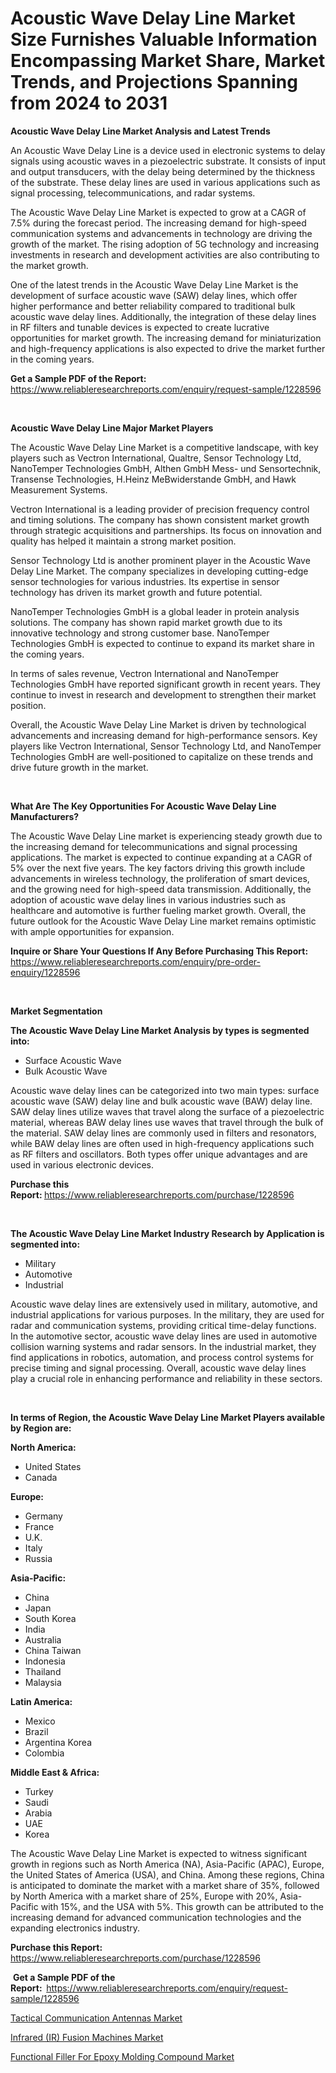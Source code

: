 <p><h1>Acoustic Wave Delay Line Market Size Furnishes Valuable Information Encompassing Market Share, Market Trends, and Projections Spanning from 2024 to 2031</h1></p><p><strong>Acoustic Wave Delay Line Market Analysis and Latest Trends</strong></p>
<p><p>An Acoustic Wave Delay Line is a device used in electronic systems to delay signals using acoustic waves in a piezoelectric substrate. It consists of input and output transducers, with the delay being determined by the thickness of the substrate. These delay lines are used in various applications such as signal processing, telecommunications, and radar systems.</p><p>The Acoustic Wave Delay Line Market is expected to grow at a CAGR of 7.5% during the forecast period. The increasing demand for high-speed communication systems and advancements in technology are driving the growth of the market. The rising adoption of 5G technology and increasing investments in research and development activities are also contributing to the market growth.</p><p>One of the latest trends in the Acoustic Wave Delay Line Market is the development of surface acoustic wave (SAW) delay lines, which offer higher performance and better reliability compared to traditional bulk acoustic wave delay lines. Additionally, the integration of these delay lines in RF filters and tunable devices is expected to create lucrative opportunities for market growth. The increasing demand for miniaturization and high-frequency applications is also expected to drive the market further in the coming years.</p></p>
<p><strong>Get a Sample PDF of the Report:&nbsp;</strong> <a href="https://www.reliableresearchreports.com/enquiry/request-sample/1228596">https://www.reliableresearchreports.com/enquiry/request-sample/1228596</a></p>
<p>&nbsp;</p>
<p><strong>Acoustic Wave Delay Line Major Market Players</strong></p>
<p><p>The Acoustic Wave Delay Line Market is a competitive landscape, with key players such as Vectron International, Qualtre, Sensor Technology Ltd, NanoTemper Technologies GmbH, Althen GmbH Mess- und Sensortechnik, Transense Technologies, H.Heinz MeBwiderstande GmbH, and Hawk Measurement Systems.</p><p>Vectron International is a leading provider of precision frequency control and timing solutions. The company has shown consistent market growth through strategic acquisitions and partnerships. Its focus on innovation and quality has helped it maintain a strong market position.</p><p>Sensor Technology Ltd is another prominent player in the Acoustic Wave Delay Line Market. The company specializes in developing cutting-edge sensor technologies for various industries. Its expertise in sensor technology has driven its market growth and future potential.</p><p>NanoTemper Technologies GmbH is a global leader in protein analysis solutions. The company has shown rapid market growth due to its innovative technology and strong customer base. NanoTemper Technologies GmbH is expected to continue to expand its market share in the coming years.</p><p>In terms of sales revenue, Vectron International and NanoTemper Technologies GmbH have reported significant growth in recent years. They continue to invest in research and development to strengthen their market position.</p><p>Overall, the Acoustic Wave Delay Line Market is driven by technological advancements and increasing demand for high-performance sensors. Key players like Vectron International, Sensor Technology Ltd, and NanoTemper Technologies GmbH are well-positioned to capitalize on these trends and drive future growth in the market.</p></p>
<p>&nbsp;</p>
<p><strong>What Are The Key Opportunities For Acoustic Wave Delay Line Manufacturers?</strong></p>
<p><p>The Acoustic Wave Delay Line market is experiencing steady growth due to the increasing demand for telecommunications and signal processing applications. The market is expected to continue expanding at a CAGR of 5% over the next five years. The key factors driving this growth include advancements in wireless technology, the proliferation of smart devices, and the growing need for high-speed data transmission. Additionally, the adoption of acoustic wave delay lines in various industries such as healthcare and automotive is further fueling market growth. Overall, the future outlook for the Acoustic Wave Delay Line market remains optimistic with ample opportunities for expansion.</p></p>
<p><strong>Inquire or Share Your Questions If Any Before Purchasing This Report:</strong> <a href="https://www.reliableresearchreports.com/enquiry/pre-order-enquiry/1228596">https://www.reliableresearchreports.com/enquiry/pre-order-enquiry/1228596</a></p>
<p>&nbsp;</p>
<p><strong>Market Segmentation</strong></p>
<p><strong>The Acoustic Wave Delay Line Market Analysis by types is segmented into:</strong></p>
<p><ul><li>Surface Acoustic Wave</li><li>Bulk Acoustic Wave</li></ul></p>
<p><p>Acoustic wave delay lines can be categorized into two main types: surface acoustic wave (SAW) delay line and bulk acoustic wave (BAW) delay line. SAW delay lines utilize waves that travel along the surface of a piezoelectric material, whereas BAW delay lines use waves that travel through the bulk of the material. SAW delay lines are commonly used in filters and resonators, while BAW delay lines are often used in high-frequency applications such as RF filters and oscillators. Both types offer unique advantages and are used in various electronic devices.</p></p>
<p><strong>Purchase this Report:&nbsp;</strong><a href="https://www.reliableresearchreports.com/purchase/1228596">https://www.reliableresearchreports.com/purchase/1228596</a></p>
<p>&nbsp;</p>
<p><strong>The Acoustic Wave Delay Line Market Industry Research by Application is segmented into:</strong></p>
<p><ul><li>Military</li><li>Automotive</li><li>Industrial</li></ul></p>
<p><p>Acoustic wave delay lines are extensively used in military, automotive, and industrial applications for various purposes. In the military, they are used for radar and communication systems, providing critical time-delay functions. In the automotive sector, acoustic wave delay lines are used in automotive collision warning systems and radar sensors. In the industrial market, they find applications in robotics, automation, and process control systems for precise timing and signal processing. Overall, acoustic wave delay lines play a crucial role in enhancing performance and reliability in these sectors.</p></p>
<p>&nbsp;</p>
<p><strong>In terms of Region, the Acoustic Wave Delay Line Market Players available by Region are:</strong></p>
<p>
    <p> <strong> North America: </strong>
        <ul>
            <li>United States</li>
            <li>Canada</li>
        </ul>
        </p> 
    <p> <strong> Europe: </strong>
        <ul>
            <li>Germany</li>
            <li>France</li>
            <li>U.K.</li>
            <li>Italy</li>
            <li>Russia</li>
        </ul>
        </p> 
    <p> <strong> Asia-Pacific: </strong>
        <ul>
            <li>China</li>
            <li>Japan</li>
            <li>South Korea</li>
            <li>India</li>
            <li>Australia</li>
            <li>China Taiwan</li>
            <li>Indonesia</li>
            <li>Thailand</li>
            <li>Malaysia</li>
        </ul>
        </p> 
    <p> <strong> Latin America: </strong>
        <ul>
            <li>Mexico</li>
            <li>Brazil</li>
            <li>Argentina Korea</li>
            <li>Colombia</li>
        </ul>
        </p> 
    <p> <strong> Middle East & Africa: </strong>
        <ul>
            <li>Turkey</li>
            <li>Saudi</li>
            <li>Arabia</li>
            <li>UAE</li>
            <li>Korea</li>
        </ul>
    </p>
    </p>
<p><p>The Acoustic Wave Delay Line Market is expected to witness significant growth in regions such as North America (NA), Asia-Pacific (APAC), Europe, the United States of America (USA), and China. Among these regions, China is anticipated to dominate the market with a market share of 35%, followed by North America with a market share of 25%, Europe with 20%, Asia-Pacific with 15%, and the USA with 5%. This growth can be attributed to the increasing demand for advanced communication technologies and the expanding electronics industry.</p></p>
<p><strong>Purchase this Report: </strong><a href="https://www.reliableresearchreports.com/purchase/1228596">https://www.reliableresearchreports.com/purchase/1228596</a></p>
<p>&nbsp;<strong>Get a Sample PDF of the Report:&nbsp;&nbsp;</strong><a href="https://www.reliableresearchreports.com/enquiry/request-sample/1228596">https://www.reliableresearchreports.com/enquiry/request-sample/1228596</a></p>
<p><strong></strong></p>
<p><p><a href="https://www.linkedin.com/pulse/tactical-communication-antennas-market-analysis-size-global-wduee?trackingId=SHFnLzvztJa6KPx5bgLBcA%3D%3D">Tactical Communication Antennas Market</a></p><p><a href="https://www.linkedin.com/pulse/infrared-ir-fusion-machines-market-offers-provide-insightful-8bepe?trackingId=I%2F8OWW7ufQvM2XNo4s6NXQ%3D%3D">Infrared (IR) Fusion Machines Market</a></p><p><a href="https://www.linkedin.com/pulse/functional-filler-epoxy-molding-compound-market-size-evaluating-ozqee?trackingId=UvU8eN%2FrmkZ9P16NEGViBQ%3D%3D">Functional Filler For Epoxy Molding Compound Market</a></p></p>